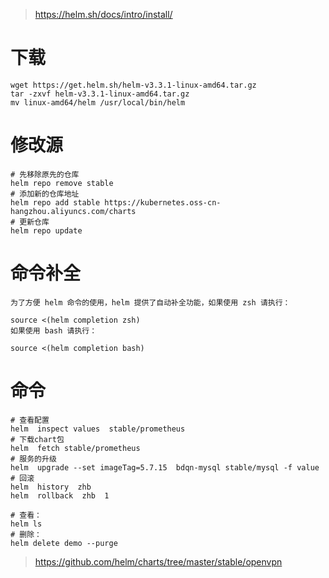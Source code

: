 > https://helm.sh/docs/intro/install/

# 下载

```shell
wget https://get.helm.sh/helm-v3.3.1-linux-amd64.tar.gz
tar -zxvf helm-v3.3.1-linux-amd64.tar.gz
mv linux-amd64/helm /usr/local/bin/helm
```



# 修改源

```shell
# 先移除原先的仓库
helm repo remove stable
# 添加新的仓库地址
helm repo add stable https://kubernetes.oss-cn-hangzhou.aliyuncs.com/charts
# 更新仓库
helm repo update
```



# 命令补全

```
为了方便 helm 命令的使用，helm 提供了自动补全功能，如果使用 zsh 请执行：

source <(helm completion zsh)
如果使用 bash 请执行：

source <(helm completion bash)
```



# 命令

```shell
# 查看配置
helm  inspect values  stable/prometheus
# 下载chart包
helm  fetch stable/prometheus
# 服务的升级
helm  upgrade --set imageTag=5.7.15  bdqn-mysql stable/mysql -f value
# 回滚
helm  history  zhb
helm  rollback  zhb  1

# 查看：
helm ls
# 删除：
helm delete demo --purge
```

>  https://github.com/helm/charts/tree/master/stable/openvpn
